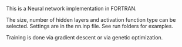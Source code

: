 This is a Neural network implementation in FORTRAN.

The size, number of hidden layers and activation function type can be selected.
Settings are in the nn.inp file. See run folders for examples.

Training is done via gradient descent or via genetic optimization.




